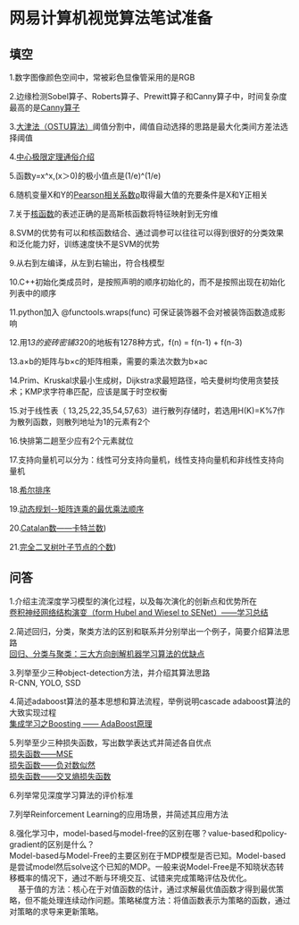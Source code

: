 # 网易计算机视觉算法笔试准备
## 填空
1.数字图像颜色空间中，常被彩色显像管采用的是RGB<br>

2.边缘检测Sobel算子、Roberts算子、Prewitt算子和Canny算子中，时间复杂度最高的是[Canny算子](https://zhuanlan.zhihu.com/p/35032299)<br>

3.[大津法（OSTU算法）](https://www.cnblogs.com/ranjiewen/p/6385564.html)阈值分割中，阈值自动选择的思路是最大化类间方差法选择阈值<br>

4.[中心极限定理通俗介绍](https://zhuanlan.zhihu.com/p/25241653)<br>

5.函数y=x^x,(x＞0)的极小值点是(1/e)^(1/e)<br>

6.随机变量X和Y的[Pearson相关系数ρ](https://www.zhihu.com/question/19734616)取得最大值的充要条件是X和Y正相关<br>

7.关于[核函数](https://www.zhihu.com/question/24627666)的表述正确的是高斯核函数将特征映射到无穷维<br>

8.SVM的优势有可以和核函数结合、通过调参可以往往可以得到很好的分类效果和泛化能力好，训练速度快不是SVM的优势<br>

9.从右到左编译，从左到右输出，符合栈模型<br>

10.C++初始化类成员时，是按照声明的顺序初始化的，而不是按照出现在初始化列表中的顺序<br>

11.python加入 @functools.wraps(func) 可保证装饰器不会对被装饰函数造成影响<br>

12.用1*3的瓷砖密铺3*20的地板有1278种方式，f(n) = f(n-1) + f(n-3)<br>

13.a×b的矩阵与b×c的矩阵相乘，需要的乘法次数为b×ac<br>

14.Prim、Kruskal求最小生成树，Dijkstra求最短路径，哈夫曼树均使用贪婪技术；KMP求字符串匹配，应该是属于时空权衡<br>

15.对于线性表（ 13,25,22,35,54,57,63）进行散列存储时，若选用H(K)=K%7作为散列函数，则散列地址为1的元素有2个<br>

16.快排第二趟至少应有2个元素就位<br>

17.支持向量机可以分为：线性可分支持向量机，线性支持向量机和非线性支持向量机<br>

18.[希尔排序](http://bubkoo.com/2014/01/15/sort-algorithm/shell-sort/)<br>

19.[动态规划--矩阵连乘的最优乘法顺序](https://www.nowcoder.com/test/question/done?tid=17423407&qid=168320#summary)<br>

20.[Catalan数——卡特兰数](https://blog.csdn.net/Hackbuteer1/article/details/7450250))<br>

21.[完全二叉树叶子节点的个数](https://blog.csdn.net/yunzhongguwu005/article/details/9224031))<br>

## 问答
1.介绍主流深度学习模型的演化过程，以及每次演化的创新点和优势所在<br>
   [卷积神经网络结构演变（form Hubel and Wiesel to SENet）——学习总结](https://zhuanlan.zhihu.com/p/34621135)<br>

2.简述回归，分类，聚类方法的区别和联系并分别举出一个例子，简要介绍算法思路<br>
   [回归、分类与聚类：三大方向剖解机器学习算法的优缺点](https://zhuanlan.zhihu.com/p/27013861)<br>

3.列举至少三种object-detection方法，并介绍其算法思路<br>
   R-CNN, YOLO, SSD<br>

4.简述adaboost算法的基本思想和算法流程，举例说明cascade adaboost算法的大致实现过程<br>
   [集成学习之Boosting —— AdaBoost原理](https://zhuanlan.zhihu.com/p/37358517)<br>

5.列举至少三种损失函数，写出数学表达式并简述各自优点<br>
   [损失函数——MSE](https://zhuanlan.zhihu.com/p/35707643)<br>
   [损失函数——负对数似然](https://zhuanlan.zhihu.com/p/35709139)<br>
   [损失函数——交叉熵损失函数](https://zhuanlan.zhihu.com/p/35709485)<br>

6.列举常见深度学习算法的评价标准<br>

7.列举Reinforcement Learning的应用场景，并简述其应用方法<br>

8.强化学习中，model-based与model-free的区别在哪？value-based和policy-gradient的区别是什么？<br>
   Model-based与Model-Free的主要区别在于MDP模型是否已知。Model-based是尝试model然后solve这个已知的MDP。一般来说Model-Free是不知晓状态转移概率的情况下，通过不断与环境交互、试错来完成策略评估及优化。<br>
    基于值的方法：核心在于对值函数的估计，通过求解最优值函数才得到最优策略，但不能处理连续动作问题。策略梯度方法：将值函数表示为策略的函数，通过对策略的求导来更新策略。<br>
